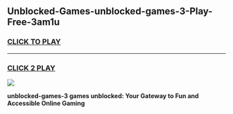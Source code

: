 
## Unblocked-Games-unblocked-games-3-Play-Free-3am1u
<h3>
<a href="https://premium76.site?title=unblocked-games-3&ref=09A">CLICK TO PLAY</a></h3>
<hr>

<h3>
<a href="https://premium76.site?title=unblocked-games-3&ref=09A">CLICK 2 PLAY</a>
  
</h3>

<a href="https://premium76.site?title=unblocked-games-3&ref=09A"><img src="https://clearcache.store/games.png"></a>


**unblocked-games-3 games unblocked: Your Gateway to Fun and Accessible Online Gaming**
